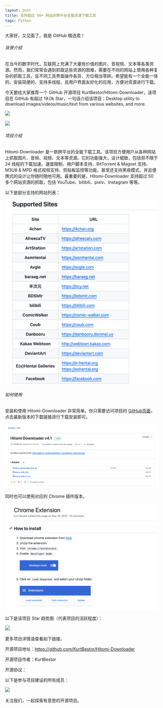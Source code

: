```yaml
---
layout: post
title: 支持超过 50+ 网站的跨平台全能资源下载工具
tags: Python
---
```


大家好，又见面了，我是 GitHub 精选君！

###### 背景介绍

在当今的数字时代，互联网上充满了大量有价值的图片、音视频、文本等各类资源。然而，我们常常会遇到抓取这些资源的困难，需要在不同的网站上使用各种复杂的抓取工具，且不同工具界面操作各异、方位相当零碎。希望能有一个全能一体的、安装简便的、支持多线程、且用户界面友好化的应用，方便对资源进行下载。

今天要给大家推荐一个 GitHub 开源项目 KurtBestor/Hitomi-Downloader，该项目在 GitHub 有超过 19.0k Star，一句话介绍该项目：Desktop utility to download images/videos/music/text from various websites, and more.


![](https://raw.githubusercontent.com/KurtBestor/Hitomi-Downloader/master/imgs/card_crop.png)

![](https://raw.githubusercontent.com/KurtBestor/Hitomi-Downloader/master/imgs/how_to_download.gif)

###### 项目介绍

Hitomi-Downloader 是一款跨平台的全能下载工具。该项目方便用户从各种网站上抓取图片、音频、视频、文本等资源。它的功能强大，设计细致，包括但不限于 24 线程的下载加速、速度限制、用户脚本支持、BitTorrent & Magnet 支持、M3U8 & MPD 格式视频支持、剪贴板监控等功能，甚至还支持黑夜模式，并且便携式的设计让你随时随地可用。最重要的是，Hitomi-Downloader 支持超过 50 多个网站资源的抓取，包括 YouTube、bilibili、pixiv、Instagram 等等。

以下是部分支持的网站列表：

![](https://raw.githubusercontent.com/ZhuPeng/pic/master/images/compress_image-20240410001824250.png)

###### 如何使用

安装和使用 Hitomi-Downloader 非常简单。你只需要访问项目的 [GitHub页面](https://github.com/KurtBestor/Hitomi-Downloader)，点击最新版本的下载链接进行下载安装即可。

![](https://raw.githubusercontent.com/ZhuPeng/pic/master/images/compress_image-20240410001958713.png)

同时也可以使用对应的 Chrome 插件版本。

![](https://raw.githubusercontent.com/ZhuPeng/pic/master/images/compress_image-20240410002032943.png)

以下是该项目 Star 趋势图（代表项目的活跃程度）：

![](https://api.star-history.com/svg?repos=KurtBestor/Hitomi-Downloader&type=Timeline)

更多项目详情请查看如下链接。

开源项目地址：https://github.com/KurtBestor/Hitomi-Downloader 

开源项目作者：KurtBestor

开源协议：

以下是参与项目建设的所有成员：

![](https://contrib.rocks/image?repo=KurtBestor/Hitomi-Downloader)

关注我们，一起探索有意思的开源项目。

